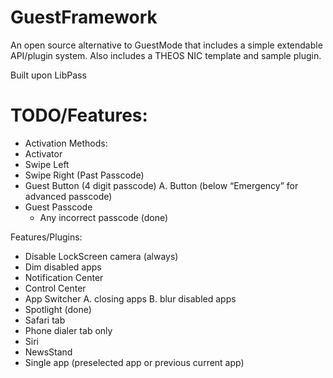 GuestFramework
==============

An open source alternative to GuestMode that includes a simple extendable API/plugin system.
Also includes a THEOS NIC template and sample plugin. 


Built upon LibPass

TODO/Features:
==============

- Activation Methods:
- Activator
- Swipe Left 
- Swipe Right (Past Passcode)
- Guest Button (4 digit passcode)
   A. Button (below “Emergency” for advanced passcode)
- Guest Passcode
   - Any incorrect passcode (done)


Features/Plugins:
- Disable LockScreen camera (always)
- Dim disabled apps
- Notification Center
- Control Center
- App Switcher 
 A. closing apps
 B. blur disabled apps
- Spotlight (done)
- Safari tab
- Phone dialer tab only
- Siri
- NewsStand
- Single app (preselected app or previous current app)
